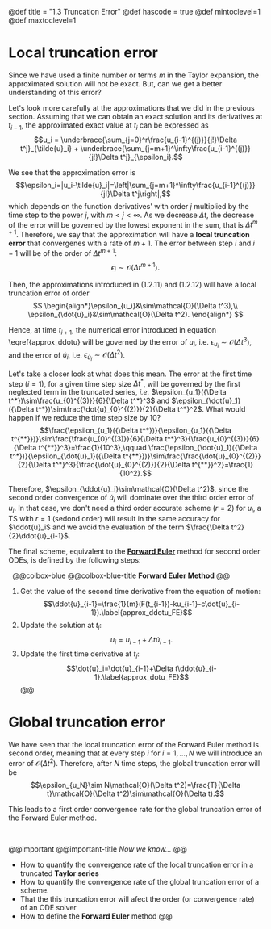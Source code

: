 @def title = "1.3 Truncation Error"
@def hascode = true
@def mintoclevel=1
@def maxtoclevel=1

# Local truncation error

Since we have used a finite number or terms $m$ in the Taylor expansion, the approximated solution will not be exact. But, can we get a better understanding of this error? 

Let's look more carefully at the approximations that we did in the previous section. Assuming that we can obtain an exact solution and its derivatives at $t_{i-1}$, the approximated exact value at $t_i$ can be expressed as
$$u_i = \underbrace{\sum_{j=0}^r\frac{u_{i-1}^{(j)}}{j!}\Delta t^j}_{\tilde{u}_i} + \underbrace{\sum_{j=m+1}^\infty\frac{u_{i-1}^{(j)}}{j!}\Delta t^j}_{\epsilon_i}.$$

We see that the approximation error is
$$\epsilon_i=|u_i-\tilde{u}_i|=\left|\sum_{j=m+1}^\infty\frac{u_{i-1}^{(j)}}{j!}\Delta t^j\right|,$$
which depends on the function derivatives' with order $j$ multiplied by the time step to the power $j$, with $m < j < \infty$. As we decrease $\Delta t$, the decrease of the error will be governed by the lowest exponent in the sum, that is $\Delta t^{m+1}$. Therefore, we say that the approximation will have a **local truncation error** that convergenes with a rate of $m+1$. The error between step $i$ and $i-1$ will be of the order of $\Delta t^{m+1}$:
$$ \epsilon_i\sim\mathcal{O}(\Delta t^{m+1}). $$

Then, the approximations introduced in (1.2.11) and (1.2.12) will have a local truncation error of order
$$ \begin{align*}\epsilon_{u_i}&\sim\mathcal{O}(\Delta t^3),\\
                \epsilon_{\dot{u}_i}&\sim\mathcal{O}(\Delta t^2).
\end{align*} $$

Hence, at time $t_{i+1}$, the numerical error introduced in equation \eqref{approx_ddotu} will be governed by the error of $u_i$, i.e. $\epsilon_{u_i}\sim\mathcal{O}(\Delta t^3)$, and the error of $\dot{u}_i$, i.e. $\epsilon_{\dot{u}_i}\sim\mathcal{O}(\Delta t^2)$. 

Let's take a closer look at what does this mean. The error at the first time step ($i=1$), for a given time step size $\Delta t^*$, will be governed by the first neglected term in the truncated series, *i.e.* $\epsilon_{u_1}({\Delta t^*})\sim\frac{u_{0}^{(3)}}{6}{\Delta t^*}^3$ and $\epsilon_{\dot{u}_1}({\Delta t^*})\sim\frac{\dot{u}_{0}^{(2)}}{2}{\Delta t^*}^2$. What would happen if we reduce the time step size by $10$?
$$\frac{\epsilon_{u_1}({\Delta t^*})}{\epsilon_{u_1}({\Delta t^{**}})}\sim\frac{\frac{u_{0}^{(3)}}{6}{\Delta t^*}^3}{\frac{u_{0}^{(3)}}{6}{\Delta t^{**}}^3}=\frac{1}{10^3},\qquad \frac{\epsilon_{\dot{u}_1}({\Delta t^*})}{\epsilon_{\dot{u}_1}({\Delta t^{**}})}\sim\frac{\frac{\dot{u}_{0}^{(2)}}{2}{\Delta t^*}^3}{\frac{\dot{u}_{0}^{(2)}}{2}{\Delta t^{**}}^2}=\frac{1}{10^2}.$$

Therefore, $\epsilon_{\ddot{u}_i}\sim\mathcal{O}(\Delta t^2)$, since the second order convergence of $\dot{u}_i$ will dominate over the third order error of $u_i$. In that case, we don't need a third order accurate scheme ($r=2$) for $u_i$, a TS with $r=1$ (sedond order) will result in the same accuracy for $\ddot{u}_i$ and we avoid the evaluation of the term $\frac{\Delta t^2}{2}\ddot{u}_{i-1}$.

The final scheme, equivalent to the [**Forward Euler**](https://en.wikipedia.org/wiki/Euler_method) method for second order ODEs, is defined by the following steps: 

&nbsp;
@@colbox-blue
@@colbox-blue-title **Forward Euler Method** @@
1. Get the value of the second time derivative from the equation of motion: $$\ddot{u}_{i-1}=\frac{1}{m}(F(t_{i-1})-ku_{i-1}-c\dot{u}_{i-1}).\label{approx_ddotu_FE}$$
2. Update the solution at $t_i$: $$u_i=u_{i-1} + \Delta t\dot{u}_{i-1}.\label{approx_u_FE}$$
3. Update the first time derivative at $t_i$: $$\dot{u}_i=\dot{u}_{i-1}+\Delta t\ddot{u}_{i-1}.\label{approx_dotu_FE}$$
@@

# Global truncation error

We have seen that the local truncation error of the Forward Euler method is second order, meaning that at every step $i$ for $i=1,...,N$ we will introduce an error of $\mathcal{O}(\Delta t^2)$. Therefore, after $N$ time steps, the global truncation error will be
$$\epsilon_{u_N}\sim N\mathcal{O}(\Delta t^2)=\frac{T}{\Delta t}\mathcal{O}(\Delta t^2)\sim\mathcal{O}(\Delta t).$$

This leads to a first order convergence rate for the global truncation error of the Forward Euler method. 

&nbsp;
&nbsp;
&nbsp;

@@important 
@@important-title
*Now we know...*
@@
* How to quantify the convergence rate of the local truncation error in a truncated **Taylor series**
* How to quantify the convergence rate of the global truncation error of a scheme.
* That the this truncation error will afect the order (or convergence rate) of an ODE solver
* How to define the **Forward Euler** method
@@